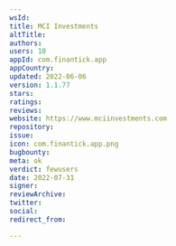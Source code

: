 ```yaml
---
wsId: 
title: MCI Investments
altTitle: 
authors: 
users: 10
appId: com.finantick.app
appCountry: 
updated: 2022-06-06
version: 1.1.77
stars: 
ratings: 
reviews: 
website: https://www.mciinvestments.com
repository: 
issue: 
icon: com.finantick.app.png
bugbounty: 
meta: ok
verdict: fewusers
date: 2022-07-31
signer: 
reviewArchive: 
twitter: 
social: 
redirect_from: 

---
```


